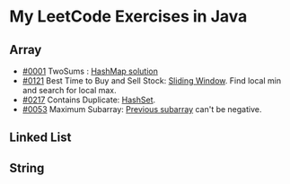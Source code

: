 # My LeetCode Exercises in Java

## Array
- [#0001](https://youtu.be/KLlXCFG5TnA) TwoSums : [HashMap solution](src/main/java/org/example/array/TwoSums.java)
- [#0121](https://youtu.be/1pkOgXD63yU) Best Time to Buy and Sell Stock: [Sliding Window](src/main/java/org/example/array/BestTimetoBuyandSellStock.java). Find
    local min and search for local max. 
- [#0217](https://youtu.be/3OamzN90kPg) Contains Duplicate: [HashSet](src/main/java/org/example/array/ContainsDuplicate.java).
- [#0053](https://youtu.be/5WZl3MMT0Eg) Maximum Subarray: [Previous subarray](src/main/java/org/example/array/MaximumSubarray.java) can't be negative. 

## Linked List

## String